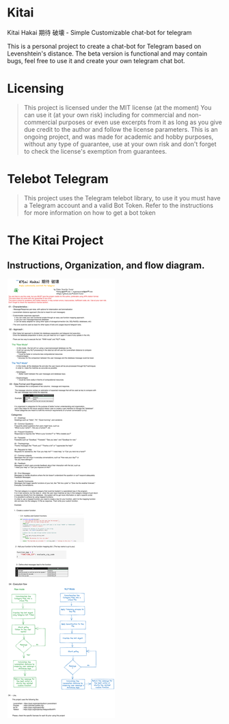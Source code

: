 # Kitai
Kitai Hakai 期待 破壊 - Simple Customizable chat-bot for telegram

This is a personal project to create a chat-bot for Telegram based on Levenshtein's distance.
The beta version is functional and may contain bugs, feel free to use it and create your own telegram chat bot.

# Licensing 
> This project is licensed under the MIT license (at the moment)
> You can use it (at your own risk) including for commercial and non-commercial purposes or even use excerpts from it as long as you give due credit to the author and follow the license parameters.
> This is an ongoing project, and was made for academic and hobby purposes, without any type of guarantee, use at your own risk and don't forget to check the license's exemption from guarantees.

# Telebot Telegram
> This project uses the Telegram telebot library, to use it you must have a Telegram account and a valid Bot Token.
> Refer to the instructions for more information on how to get a bot token

# The Kitai Project 
## Instructions, Organization, and flow diagram.
![Kitai Hakai Project](kitai_project.png)
